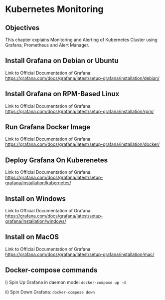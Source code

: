 # Kubernetes Monitoring

## Objectives
This chapter explains Monitoring and Alerting of Kubernetes Cluster using Grafana, Prometheus and Alert Manager.

## Install Grafana on Debian or Ubuntu
Link to Official Documentation of Grafana: https://grafana.com/docs/grafana/latest/setup-grafana/installation/debian/

## Install Grafana on RPM-Based Linux
Link to Official Documentation of Grafana: https://grafana.com/docs/grafana/latest/setup-grafana/installation/rpm/

## Run Grafana Docker Image
Link to Official Documentation of Grafana: https://grafana.com/docs/grafana/latest/setup-grafana/installation/docker/

## Deploy Grafana On Kuberenetes
Link to Official Documentation of Grafana: https://grafana.com/docs/grafana/latest/setup-grafana/installation/kubernetes/

## Install on Windows
Link to Official Documentation of Grafana: https://grafana.com/docs/grafana/latest/setup-grafana/installation/windows/

## Install on MacOS
Link to Official Documentation of Grafana: https://grafana.com/docs/grafana/latest/setup-grafana/installation/mac/

## Docker-compose commands
i) Spin Up Grafana in daemon mode: `docker-compose up -d`

ii) Spin Down Grafana: `docker-compose down`

